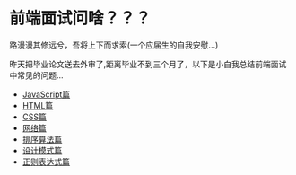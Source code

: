 
# 前端面试问啥？？？

路漫漫其修远兮，吾将上下而求索(一个应届生的自我安慰...)

昨天把毕业论文送去外审了,距离毕业不到三个月了，以下是小白我总结前端面试中常见的问题... 

* [JavaScript篇](source/JavaScript.md)
* [HTML篇](source/HTML.md)
* [CSS篇](source/CSS.md)
* [网络篇](source/NETWORK.md)
* [排序算法篇](source/SORT.md)
* [设计模式篇](source/DesignMode.md)
* [正则表达式篇](source/Regular.md)




